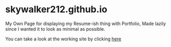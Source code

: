 # skywalker212.github.io  

My Own Page for displaying my Resume-ish thing with Portfolio, Made lazily since I wanted it to look as minimal as possible.

You can take a look at the working site by clicking [here](https://skywalker212.github.io)
